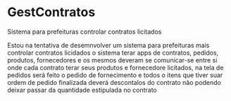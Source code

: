 # GestContratos
Sistema para prefeituras controlar contratos licitados

Estou na tentativa de desemnvolver um sistema para prefeituras mais controlar contratos licidados o sistema terar apps de contratos, pedidos, produtos, fornecedores e os mesmos deveram se comunicar-se entre si onde cada contrato terar seus produtos e fornecedore licitados, na tela de pedidos será feito o pedido de fornecimento e todos o itens que tiver suar ordem de pedido finalizada deverá descontalos do contrato não podendo deixar passar da quantidade estipulada no contrato
